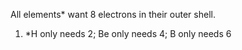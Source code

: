All elements* want 8 electrons in their outer shell.
1. *H only needs 2; Be only needs 4; B only needs 6